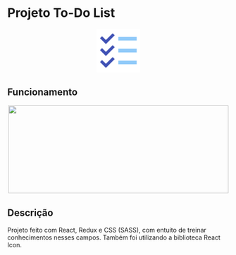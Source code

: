 # Projeto To-Do List

<p align="center">
<img width="100" height="100"src="./src/assets/to_readme/todoList.png">
</p>

## Funcionamento

<p align="center">
<img width="500" height="200"src="./src/assets/to_readme/todolist.gif">
</p>

## Descrição

Projeto feito com React, Redux e CSS (SASS), com entuito de treinar conhecimentos nesses campos. Também foi utilizando a biblioteca React Icon.